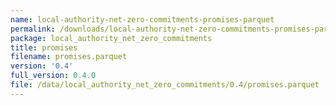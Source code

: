 ```yaml
---
name: local-authority-net-zero-commitments-promises-parquet
permalink: /downloads/local-authority-net-zero-commitments-promises-parquet/0_4
package: local_authority_net_zero_commitments
title: promises
filename: promises.parquet
version: '0.4'
full_version: 0.4.0
file: /data/local_authority_net_zero_commitments/0.4/promises.parquet
---
```

